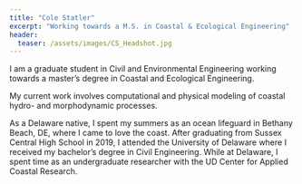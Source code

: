 ```yaml
---
title: "Cole Statler"
excerpt: "Working towards a M.S. in Coastal & Ecological Engineering"
header:
  teaser: /assets/images/CS_Headshot.jpg
---
```


I am a graduate student in Civil and Environmental Engineering working towards a master’s degree in Coastal and Ecological Engineering. 

My current work involves computational and physical modeling of coastal hydro- and morphodynamic processes. 

As a Delaware native, I spent my summers as an ocean lifeguard in Bethany Beach, DE, where I came to love the coast. After graduating from Sussex Central High School in 2019, I attended the University of Delaware where I received my bachelor’s degree in Civil Engineering. While at Delaware, I spent time as an undergraduate researcher with the UD Center for Applied Coastal Research.



